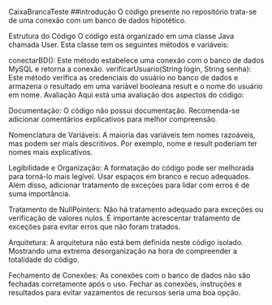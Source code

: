 CaixaBrancaTeste
##introdução O código presente no repositório trata-se de uma conexão com um banco de dados hipotético.

Estrutura do Código
O código está organizado em uma classe Java chamada User. Esta classe tem os seguintes métodos e variáveis:

conectarBD(): Este método estabelece uma conexão com o banco de dados MySQL e retorna a conexão.
verificarUsuario(String login, String senha): Este método verifica as credenciais do usuário no banco de dados e armazena o resultado em uma variável booleana result e o nome do usuário em nome.
Avaliação
Aqui está uma avaliação dos aspectos do código:

Documentação: O código não possui documentação. Recomenda-se adicionar comentários explicativos para melhor compreensão.

Nomenclatura de Variáveis: A maioria das variáveis tem nomes razoáveis, mas podem ser mais descritivos. Por exemplo, nome e result poderiam ter nomes mais explicativos.

Legibilidade e Organização: A formatação do código pode ser melhorada para torná-lo mais legível. Usar espaços em branco e recuo adequados. Além disso, adicionar tratamento de exceções para lidar com erros é de suma importância.

Tratamento de NullPointers: Não há tratamento adequado para exceções ou verificação de valores nulos. É importante acrescentar tratamento de exceções para evitar erros que não foram tratados.

Arquitetura: A arquitetura não está bem definida neste código isolado. Mostrando uma extrema desorganização na hora de compreender a totalidade do código.

Fechamento de Conexões: As conexões com o banco de dados não são fechadas corretamente após o uso. Fechar as conexões, instruções e resultados para evitar vazamentos de recursos seria uma boa opção.
